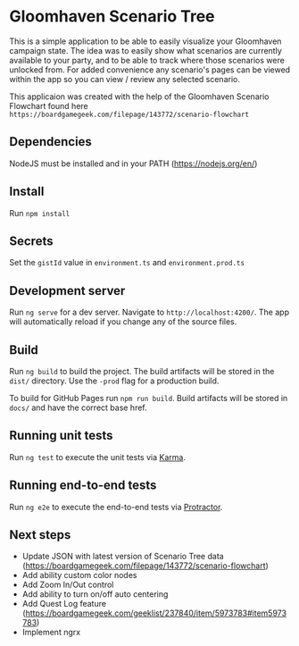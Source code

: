 # Gloomhaven Scenario Tree

This is a simple application to be able to easily visualize your Gloomhaven campaign state. The idea was to easily show what scenarios are currently available to your party, and to be able to track where those scenarios were unlocked from. For added convenience any scenario's pages can be viewed within the app so you can view / review any selected scenario.

This applicaion was created with the help of the Gloomhaven Scenario Flowchart found here `https://boardgamegeek.com/filepage/143772/scenario-flowchart`

## Dependencies

NodeJS must be installed and in your PATH (https://nodejs.org/en/)

## Install

Run `npm install`

## Secrets

Set the `gistId` value in `environment.ts` and `environment.prod.ts`

## Development server

Run `ng serve` for a dev server. Navigate to `http://localhost:4200/`. The app will automatically reload if you change any of the source files.

## Build

Run `ng build` to build the project. The build artifacts will be stored in the `dist/` directory. Use the `-prod` flag for a production build.

To build for GitHub Pages run `npm run build`. Build artifacts will be stored in `docs/` and have the correct base href.

## Running unit tests

Run `ng test` to execute the unit tests via [Karma](https://karma-runner.github.io).

## Running end-to-end tests

Run `ng e2e` to execute the end-to-end tests via [Protractor](http://www.protractortest.org/).

## Next steps

- Update JSON with latest version of Scenario Tree data (https://boardgamegeek.com/filepage/143772/scenario-flowchart)
- Add ability custom color nodes
- Add Zoom In/Out control
- Add ability to turn on/off auto centering
- Add Quest Log feature (https://boardgamegeek.com/geeklist/237840/item/5973783#item5973783)
- Implement ngrx
